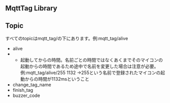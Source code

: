 ## MqttTag Library

## Topic  
すべてのtopicはmqtt_tag/の下にあります。例:mqtt_tag/alive
- alive
- - 起動してからの時間。名前ごとの時間ではなくあくまでそのマイコンの起動からの時間であるため途中で名前を変更した場合は注意が必要。例:mqtt_tag/alive/255 1132 ->255という名前で登録されたマイコンの起動からの時間が1132msということ
- change_tag_name
- finish_tag
- buzzer_code
